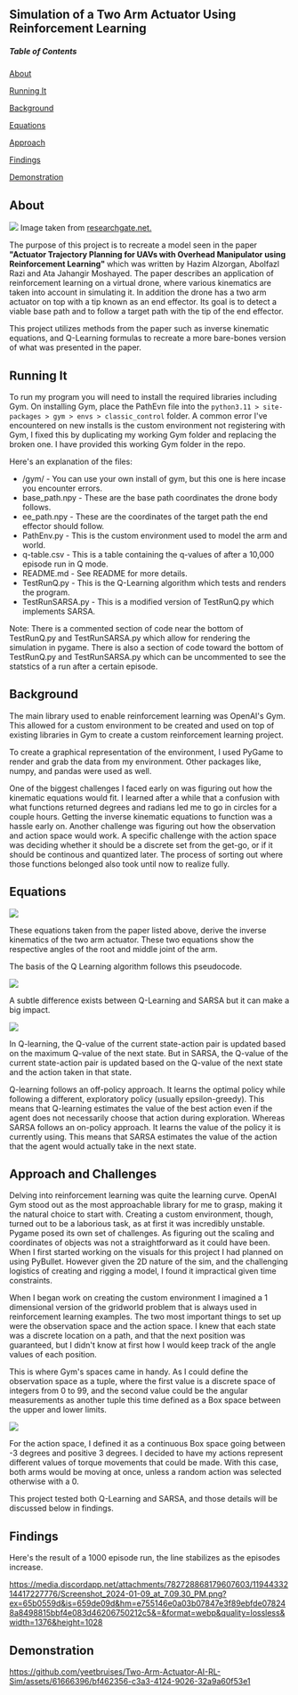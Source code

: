 <h2><b>Simulation of a Two Arm Actuator Using Reinforcement Learning</b></h2>

##### Table of Contents
[About](#-about-)

[Running It](#-running-it-)

[Background](#-background-)

[Equations](#-equations-)

[Approach](#-approach-and-challenges-)

[Findings](#-findings-)

[Demonstration](#-demonstration-)

<h2> About </h2>

<img src="https://media.discordapp.net/attachments/782728868179607603/1185070191424581702/Screenshot_2023-12-14_at_11.05.47_PM.png?ex=658e459f&is=657bd09f&hm=5c407973395e83d203756f0da9ca4e6ab0db2b61973098f012c0086745cfa5a4&=&format=webp&quality=lossless&width=1344&height=960">
Image taken from <a href="https://www.researchgate.net/figure/Free-body-diagram-of-the-robot-arm_fig11_268437501"> researchgate.net. </a>

The purpose of this project is to recreate a model seen in the paper <b>"Actuator Trajectory Planning for UAVs with
Overhead Manipulator using Reinforcement Learning" </b> which was written by Hazim Alzorgan, Abolfazl Razi and Ata Jahangir Moshayed.
The paper describes an application of reinforcement learning on a virtual drone, where various kinematics are taken into account
in simulating it. In addition the drone has a two arm actuator on top with a tip known as
an end effector. Its goal is to detect a viable base path and to follow a target path with the tip of the end effector.

This project utilizes methods from the paper such as inverse kinematic equations, and 
Q-Learning formulas to recreate a more bare-bones version of what was presented in the paper.

<h2> Running It </h2>

To run my program you will need to install the required libraries including Gym. On installing Gym,
place the PathEvn file into the `python3.11 > site-packages > gym > envs > classic_control` folder. 
A common error I've encountered on new installs is the custom environment not registering with Gym,
I fixed this by duplicating my working Gym folder and replacing the broken one. I have provided this working 
Gym folder in the repo. 

Here's an explanation of the files:
- /gym/ - You can use your own install of gym, but this one is here incase you encounter errors.
- base_path.npy - These are the base path coordinates the drone body follows.
- ee_path.npy - These are the coordinates of the target path the end effector should follow.
- PathEnv.py - This is the custom environment used to model the arm and world.
- q-table.csv - This is a table containing the q-values of after a 10,000 episode run in Q mode.
- README.md - See README for more details.
- TestRunQ.py - This is the Q-Learning algorithm which tests and renders the program.
- TestRunSARSA.py - This is a modified version of TestRunQ.py which implements SARSA. 

Note: There is a commented section of code near the bottom of TestRunQ.py and TestRunSARSA.py which allow for rendering the simulation in pygame. There is also a section of code toward the bottom of TestRunQ.py and TestRunSARSA.py which can be uncommented to see the statstics of a run after a certain episode.


<h2> Background </h2>

The main library used to enable reinforcement learning was OpenAI's Gym. This 
allowed for a custom environment to be created and used on top of existing libraries in Gym
to create a custom reinforcement learning project. 

To create a graphical representation of the environment, I used PyGame to 
render and grab the data from my environment. Other packages like, numpy, and 
pandas were used as well. 

One of the biggest challenges I faced early on was figuring out how the 
kinematic equations would fit. I learned after a while that a confusion with
what functions returned degrees and radians led me to go in circles for 
a couple hours. Getting the inverse kinematic equations to function was a hassle 
early on. Another challenge was figuring out how the observation and action space 
would work. A specific challenge with the action space was deciding whether it should
be a discrete set from the get-go, or if it should be continous and quantized later. 
The process of sorting out where those functions belonged also took until now to realize fully. 


<h2> Equations </h2>

<img src="https://cdn.discordapp.com/attachments/782728868179607603/1184743438948765707/Screenshot_2023-12-14_at_1.27.08_AM.png?ex=658d154f&is=657aa04f&hm=8a3b4f60a4be43b7e4b1fe2d887bbf043d7c3dcee1c39914363a08ed2f170643&"> 

These equations taken from the paper listed above, derive the inverse kinematics of the 
two arm actuator. These two equations show the respective angles of the root and middle joint
of the arm. 

The basis of the Q Learning algorithm follows this pseudocode. 

<img src="https://zitaoshen.rbind.io/img/Q-learning/q-learning.png">

A subtle difference exists between Q-Learning and SARSA but it can make a big impact.

<img src="https://vinitsarode.weebly.com/uploads/1/0/3/7/103702208/screenshot-from-2018-07-08-02-28-03_orig.png">
<a href="https://vinitsarode.weebly.com/blogs/sarsa-vs-q-learning"></a>

In Q-learning, the Q-value of the current state-action pair is updated based on the maximum Q-value of the next state. 
But in SARSA, the Q-value of the current state-action pair is updated based on the Q-value of the next state and the 
action taken in that state. 

Q-learning follows an off-policy approach. It learns the optimal policy while following a 
different, exploratory policy (usually epsilon-greedy). This means that Q-learning estimates the value of the best action 
even if the agent does not necessarily choose that action during exploration. Whereas SARSA follows an on-policy approach. 
It learns the value of the policy it is currently using. This means that SARSA estimates the value of the action that 
the agent would actually take in the next state.

<h2> Approach and Challenges </h2>

Delving into reinforcement learning was quite the learning curve. OpenAI Gym stood out as the most approachable library 
for me to grasp, making it the natural choice to start with. Creating a custom environment, though, turned out to be a 
laborious task, as at first it was incredibly unstable. Pygame posed 
its own set of challenges. As figuring out the scaling and coordinates of objects 
was not a straightforward as it could have been. When I first started working on the visuals for 
this project I had planned on using PyBullet. However given the 2D nature of the sim, and the challenging
logistics of creating and rigging a model, I found it impractical given time constraints. 

When I began work on creating the custom environment I imagined a 1 dimensional version of the gridworld problem that 
is always used in reinforcement learning examples. The two most important things to set up were the observation
space and the action space. I knew that each state was a discrete location on a path, and that 
the next position was guaranteed, but I didn't know at first how I would keep track of the angle values of each position.

This is where Gym's spaces came in handy. As I could define the observation space as a tuple, where the first value
is a discrete space of integers from 0 to 99, and the second value could be the angular measurements as another tuple
this time defined as a Box space between the upper and lower limits. 

<img src="https://cdn.discordapp.com/attachments/782728868179607603/1185000946976161792/Screenshot_2023-12-14_at_12.38.16_PM.png?ex=658e0522&is=657b9022&hm=09fb5f864f815678270058534065831930623912255b0df3c50a61d292530dfa&">

For the action space, I defined it as a continuous Box space going between -3 degrees and positive 3
degrees. I decided to have my actions represent different values of torque movements that could be made. With this case, both arms would
be moving at once, unless a random action was selected otherwise with a 0. 

This project tested both Q-Learning and SARSA, and those details will be discussed below in findings.


<h2> Findings </h2>

Here's the result of a 1000 episode run, the line stabilizes as the episodes increase.

https://media.discordapp.net/attachments/782728868179607603/1194433214417227776/Screenshot_2024-01-09_at_7.09.30_PM.png?ex=65b0559d&is=659de09d&hm=e755146e0a03b07847e3f89ebfde078248a8498815bbf4e083d46206750212c5&=&format=webp&quality=lossless&width=1376&height=1028


<h2> Demonstration </h2>

https://github.com/yeetbruises/Two-Arm-Actuator-AI-RL-Sim/assets/61666396/bf462356-c3a3-4124-9026-32a9a60f53e1

